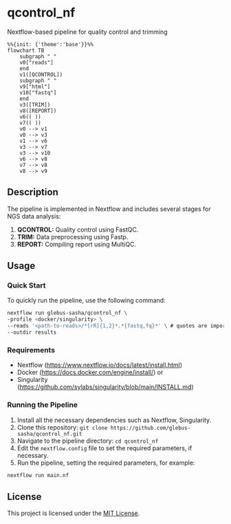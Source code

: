 # qcontrol_nf
Nextflow-based pipeline for quality control and trimming

```mermaid
%%{init: {'theme':'base'}}%%
flowchart TB
    subgraph " "
    v0["reads"]
    end
    v1([QCONTROL])
    subgraph " "
    v9["html"]
    v10["fastq"]
    end
    v3([TRIM])
    v8([REPORT])
    v6(( ))
    v7(( ))
    v0 --> v1
    v0 --> v3
    v1 --> v6
    v3 --> v7
    v3 --> v10
    v6 --> v8
    v7 --> v8
    v8 --> v9
```

## Description

The pipeline is implemented in Nextflow and includes several stages for NGS data analysis:

1. **QCONTROL:** Quality control using FastQC.
2. **TRIM:** Data preprocessing using Fastp.
3. **REPORT:** Compiling report using MultiQC.

## Usage

### Quick Start

To quickly run the pipeline, use the following command:

```bash
nextflow run glebus-sasha/qcontrol_nf \
-profile <docker/singularity> \
--reads '<path-to-reads>/*[rR]{1,2}*.*{fastq,fq}*' \ # quotes are important
--outdir results
```

### Requirements

- Nextflow (https://www.nextflow.io/docs/latest/install.html)
- Docker (https://docs.docker.com/engine/install/) or
- Singularity (https://github.com/sylabs/singularity/blob/main/INSTALL.md)

### Running the Pipeline

1. Install all the necessary dependencies such as Nextflow, Singularity.
3. Clone this repository: `git clone https://github.com/glebus-sasha/qcontrol_nf.git`
4. Navigate to the pipeline directory: `cd qcontrol_nf`
5. Edit the `nextflow.config` file to set the required parameters, if necessary.
6. Run the pipeline, setting the required parameters, for example:

```bash
nextflow run main.nf
```

## License

This project is licensed under the [MIT License](LICENSE).
